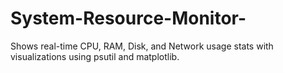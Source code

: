 # System-Resource-Monitor-
Shows real-time CPU, RAM, Disk, and Network usage stats with visualizations using  psutil and matplotlib. 
